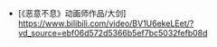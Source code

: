 - [《恶意不息》动画师作品/大剑] https://www.bilibili.com/video/BV1U6ekeLEet/?vd_source=ebf06d572d5366b5ef7bc5032fefb08d